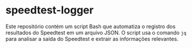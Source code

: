 # speedtest-logger
Este repositório contém um script Bash que automatiza o registro dos resultados do Speedtest em um arquivo JSON. O script usa o comando `jq` para analisar a saída do Speedtest e extrair as informações relevantes.
